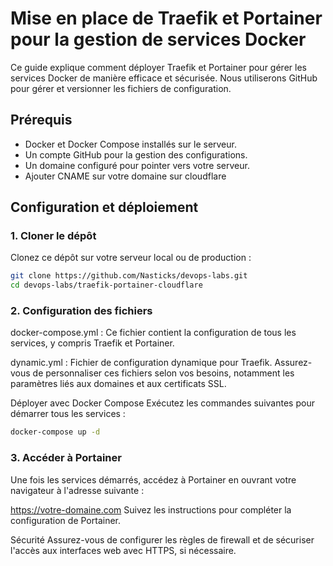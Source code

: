 
# Mise en place de Traefik et Portainer pour la gestion de services Docker

Ce guide explique comment déployer Traefik et Portainer pour gérer les services Docker de manière efficace et sécurisée. Nous utiliserons GitHub pour gérer et versionner les fichiers de configuration.

## Prérequis

- Docker et Docker Compose installés sur le serveur.
- Un compte GitHub pour la gestion des configurations.
- Un domaine configuré pour pointer vers votre serveur.
- Ajouter CNAME sur votre domaine sur cloudflare

## Configuration et déploiement

### 1. Cloner le dépôt

Clonez ce dépôt sur votre serveur local ou de production :

```bash
git clone https://github.com/Nasticks/devops-labs.git
cd devops-labs/traefik-portainer-cloudflare
```

### 2. Configuration des fichiers
docker-compose.yml : Ce fichier contient la configuration de tous les services, y compris Traefik et Portainer.

dynamic.yml : Fichier de configuration dynamique pour Traefik.
Assurez-vous de personnaliser ces fichiers selon vos besoins, notamment les paramètres liés aux domaines et aux certificats SSL.

Déployer avec Docker Compose
Exécutez les commandes suivantes pour démarrer tous les services :

```bash
docker-compose up -d
````

### 3. Accéder à Portainer
Une fois les services démarrés, accédez à Portainer en ouvrant votre navigateur à l'adresse suivante :


https://votre-domaine.com
Suivez les instructions pour compléter la configuration de Portainer.

Sécurité
Assurez-vous de configurer les règles de firewall et de sécuriser l'accès aux interfaces web avec HTTPS, si nécessaire.
